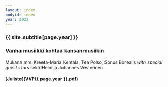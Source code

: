 ```yaml
---
layout: index
bodyid: index
year: 2022
---
```


### {{ site.subtitle[page.year] }}

### Vanha musiikki kohtaa kansanmusiikin

Mukana mm. Kreeta-Maria Kentala, Tea Polso, Sonus Borealis *with special guest stars* sekä Heini ja Johannes Vesterinen

#### [Juliste](VVP{{ page.year }}.pdf)